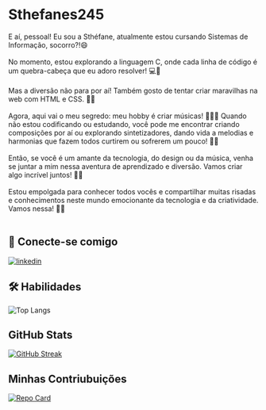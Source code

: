# Sthefanes245
E aí, pessoal! Eu sou a Sthéfane, atualmente estou cursando Sistemas de Informação, socorro?!😄  </br></br>
No momento, estou explorando a linguagem C, onde cada linha de código é um quebra-cabeça que eu adoro resolver! 💻🧩 </br></br>
Mas a diversão não para por aí! Também gosto de tentar criar maravilhas na web com HTML e CSS. 🎨🌐 </br></br>
Agora, aqui vai o meu segredo: meu hobby é criar músicas! 💃🕺🎶 Quando não estou codificando ou estudando, você pode me encontrar criando composições por aí ou explorando sintetizadores, dando vida a melodias e harmonias que fazem todos curtirem ou sofrerem um pouco! 🎸🎤 </br></br>
Então, se você é um amante da tecnologia, do design ou da música, venha se juntar a mim nessa aventura de aprendizado e diversão. Vamos criar algo incrível juntos! 🚀✨ </br></br>
Estou empolgada para conhecer todos vocês e compartilhar muitas risadas e conhecimentos neste mundo emocionante da tecnologia e da criatividade. Vamos nessa! 🎉😁
 </br></br>


## 🔗 Conecte-se comigo
[![linkedin](https://img.shields.io/badge/Instagram-000?style=for-the-badge&logo=Instagram)](https://www.instagram.com/_sthefanes245/)


## 🛠 Habilidades
![Top Langs](https://github-readme-stats-git-masterrstaa-rickstaa.vercel.app/api/top-langs/?username=sthefanes245&layout=compact&bg_color=000&border_color=EE82EE&title_color=EE82EE&text_color=FFF)


## GitHub Stats
[![GitHub Streak](https://streak-stats.demolab.com/?user=sthefanes245&theme=bear&background=000&border=EE82EE&dates=FFF)](https://git.io/streak-stats)


## Minhas Contriubuições
[![Repo Card](https://github-readme-stats.vercel.app/api/pin/?username=sthefanes245&repo=dio-lab-open-source&bg_color=000&border_color=EE82EE&show_icons=true&icon_color=EE82EE&title_color=EE82EE&text_color=FFF)](https://github.com/sthefanes245/dio-lab-open-source)


